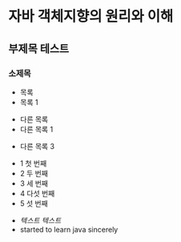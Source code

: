 # 자바 객체지향의 원리와 이해
## 부제목 테스트
### 소제목

* 목록
* 목록 1
- 다른 목록
- 다른 목록 1
+ 다른 목록 3

- 1 첫 번째
- 2 두 번째
- 3 세 번째
- 4 다섯 번째
- 5 섯 번째

* *텍스트* _텍스트_
* started to learn java sincerely

